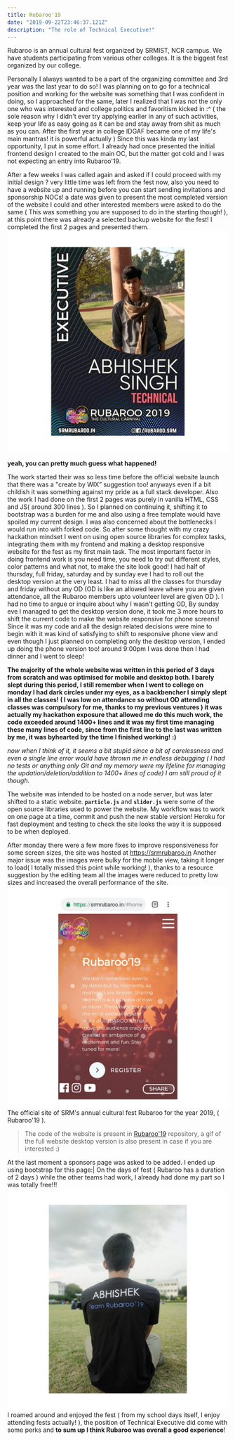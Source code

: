 ```yaml
---
title: Rubaroo'19
date: "2019-09-22T23:46:37.121Z"
description: "The role of Technical Executive!"
---
```


Rubaroo is an annual cultural fest organized by SRMIST, NCR campus.
We have students participating from various other colleges. It is the biggest fest organized by our college.
 
Personally I always wanted to be a part of the organizing committee and 3rd year was the last year to do so! I was planning on to go for a technical position and working for the website was something that I was confident in doing, so I approached for the same, later I realized that I was not the only one who was interested and college politics and favoritism kicked in :^ ( the sole reason why I didn't ever try applying earlier in any of such activities, keep your life as easy going as it can be and stay away from shit as much as you can. After the first year in college IDGAF became one of my life's main mantras! it is powerful actually )
Since this was kinda my last opportunity, I put in some effort. I already had once presented the initial frontend design I created to the main OC, but the matter got cold and I was not expecting an entry into Rubaroo'19.
 
After a few weeks I was called again and asked if I could proceed with my initial design ? very little time was left from the fest now, also you need to have a website up and running before you can start sending invitations and sponsorship NOCs! a date was given to present the most completed version of the website I could and other interested members were asked to do the same ( This was something you are supposed to do in the starting though! ), at this point there was already a selected backup website for the fest! I completed the first 2 pages and presented them.
![yeah! you can guess what happened](./rubaroo-tech-exe-id.jpg)
 
**yeah, you can pretty much guess what happened!**
 
The work started their was so less time before the official website launch that there was a "create by WIX” suggestion too! anyways even if a bit childish it was something against my pride as a full stack developer. Also the work I had done on the first 2 pages was purely in vanilla HTML, CSS and JS( around 300 lines ). So I planned on continuing it, shifting it to bootstrap was a burden for me and also using a free template would have spoiled my current design. I was also concerned about the bottlenecks I would run into with forked code. So after some thought with my crazy hackathon mindset I went on using open source libraries for complex tasks, integrating them with my frontend and making a desktop responsive website for the fest as my first main task. The most important factor in doing frontend work is you need time, you need to try out different styles, color patterns and what not, to make the site look good!
I had half of thursday, full friday, saturday and by sunday eve I had to roll out the desktop version at the very least. I had to miss all the classes for thursday and friday without any OD (OD is like an allowed leave where you are given attendance, all the Rubaroo members upto volunteer level are given OD ). I had no time to argue or inquire about why I wasn't getting OD, By sunday eve I managed to get the desktop version done, it took me 3 more hours to shift the current code to make the website responsive for phone screens! Since it was my code and all the design related decisions were mine to begin with it was kind of satisfying to shift to responsive phone view and even though I just planned on completing only the desktop version, I ended up doing the phone version too! around 9:00pm I was done then I had dinner and I went to sleep!
 
**The majority of the whole website was written in this period of 3 days from scratch and was optimised for mobile and desktop both. I barely slept during this period, I still remember when I went to college on monday I had dark circles under my eyes, as a backbencher I simply slept in all the classes! ( I was low on attendance so without OD attending classes was compulsory for me, thanks to my previous ventures ) it was actually my hackathon exposure that allowed me do this much work, the code exceeded around 1400+ lines and it was my first time managing these many lines of code, since from the first line to the last was written by me, it was byhearted by the time I finished working!  :)**
 
*now when I think of it, it seems a bit stupid since a bit of carelessness and even a single line error would have thrown me in endless debugging ( I had no tests or anything only Git and my memory were my lifeline for managing the updation/deletion/addition to 1400+ lines of code) I am still proud of it though.*
 
The website was intended to be hosted on a node server, but was later shifted to a static website. **`particle.js`** and **`slider.js`** were some of the open source libraries used to power the website. My workflow was to work on one page at a time, commit and push the new stable version! Heroku for fast deployment and testing to check the site looks the way it is supposed to be when deployed.
 
After monday there were a few more fixes to improve responsiveness for some screen sizes, the site was hosted at https://srmrubaroo.in
Another major issue was the images were bulky for the mobile view, taking it longer to load( I totally missed this point while working! ), thanks to a resource suggestion by the editing team all the images were reduced to pretty low sizes and increased the overall performance of the site.
![rubaroo'19 site mobile view](./rubaroo-site-mobile-view.jpg)
The official site of SRM's annual cultural fest Rubaroo for the year 2019, ( Rubaroo'19 ).
 
> The code of the website is present in [Rubaroo'19](https://github.com/gaharavara/Rubaroo-server) repository, a gif of the full website desktop version is also present in case if you are interested :)
 
At the last moment a sponsors page was asked to be added. I ended up using bootstrap for this page:|
On the days of fest ( Rubaroo has a duration of 2 days ) while the other teams had  work, I already had done my part so I was totally free!!!
![on the fest eve!](./rubaroo-fest-eve.jpg)
I roamed around and enjoyed the fest ( from my school days itself, I enjoy attending fests actually! ), the position of Technical Executive did come with some perks and **to sum up I think Rubaroo was overall a good experience**!
